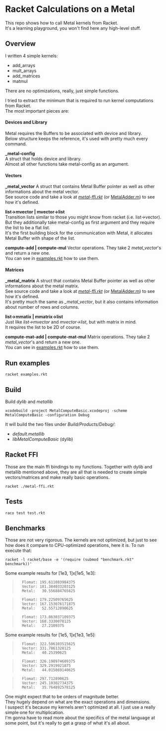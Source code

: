 # Racket Calculations on a Metal

This repo shows how to call Metal kernels from Racket.  
It's a learning playground, you won't find here any high-level stuff.  

## Overview

I written 4 simple kernels:
- add_arrays
- mult_arrays
- add_matrices
- matmul

There are no optimizations, really, just simple functions.  

I tried to extract the minimum that is required to run kernel computations from Racket.  
The most important pieces are:  

#### Devices and Library

Metal requires the Buffers to be associated with device and library.  
Below structure keeps the reference, it's used with pretty much every command.  

**_metal-config**  
A struct that holds device and library.  
Almost all other functions take metal-config as an argument.  

#### Vectors

**_metal_vector**
A struct that contains Metal Buffer pointer as well as other informations about the metal vector.  
See source code and take a look at *[metal-ffi.rkt](./metal-ffi.rkt)* (or [MetalAdder.m](./MetalComputeBasic/MetalAdder.m)) to see how it's defined.  

**list->mvector | mvector->list**  
Transition lists similar to those you might know from racket (i.e. list->vector). But they additionally take metal-config as first argument and they require the list to be a flat list.  
It's the first building block for the communication with Metal, it allocates Metal Buffer with shape of the list.  

**compute-add | compute-mul**
Vector operations. They take 2 *metal_vector*'s and return a new one.  
You can see in [examples.rkt](./examples.rkt) how to use them.


#### Matrices

**_metal_matrix**
A struct that contains Metal Buffer pointer as well as other informations about the metal matrix.  
See source code and take a look at *[metal-ffi.rkt](./metal-ffi.rkt)* (or [MetalAdder.m](./MetalComputeBasic/MetalAdder.m)) to see how it's defined.  
It's pretty much the same as *_metal_vector*, but it also contains information about number of rows and columns.  

**list->mmatix | mmatrix->list**  
Just like *list->mvector* and *mvector->list*, but with matrix in mind.  
It requires the list to be 2D of course.  

**compute-mat-add | compute-mat-mul**
Matrix operations. They take 2 *metal_vector*'s and return a new one.  
You can see in [examples.rkt](./examples.rkt) how to use them.


## Run examples

```
racket examples.rkt
```


## Build

Build *dylib* and *metallib*
```
xcodebuild -project MetalComputeBasic.xcodeproj -scheme MetalComputeBasic -configuration Debug
```

It will build the two files under *Build/Products/Debug/*:
- *default.metallib*
- *libMetalComputeBasic* (dylib)

## Racket FFI

Those are the main ffi bindings to my functions. Together with dylib and metallib mentioned above, they are all that is needed to create simple vectors/matrices and make really basic operations.  
```
racket ./metal-ffi.rkt
```


## Tests

```
raco test test.rkt
```


## Benchmarks

Those are not very rigorous. The kernels are not optimized, but just to see how does it compare to CPU-optimized operations, here it is.
To run execute that:

```
racket -l racket/base -e '(require (submod "benchmark.rkt" benchmark))'
```

Some example results for [1e3, 1]x[1e5, 1e3]:

>       Flomat: 195.611083984375
>       Vector: 181.384033203125
>       Metal:   30.556884765625

>       Flomat: 179.22509765625
>       Vector: 167.153076171875
>       Metal:   52.55712890625

>       Flomat: 173.863037109375
>       Vector: 168.3330078125
>       Metal:   27.2109375

Some example results for [1e5, 1]x[1e3, 1e5]:
>       Flomat: 322.506103515625
>       Vector: 331.7861328125
>       Metal:   40.25390625

>       Flomat: 326.198974609375
>       Vector: 329.2919921875
>       Metal:   44.015869140625

>       Flomat: 297.712890625
>       Vector: 245.10302734375
>       Metal:   35.764892578125

One might expect that to be orders of magnitude better.  
They hugely depend on what are the exact operations and dimensions.  
I suspect it's because my kernels aren't optimized at all. I just use a really simple one for multiplication.  
I'm gonna have to read more about the specifics of the metal language at some point, but it's really to get a grasp of what it's all about.  
